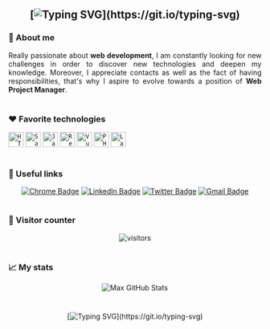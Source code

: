 <div align="center">
    
## [![Typing SVG](https://readme-typing-svg.herokuapp.com?font=calibri&color=%237370F7&size=30&center=true&vCenter=true&lines=Hi%2C+I'm+Max+!;Nice+to+meet+you+!)](https://git.io/typing-svg)

</div>

### 🚀 About me

<div align="justify"> 
Really passionate about <b>web development</b>, I am constantly looking for new challenges in order to discover new technologies and deepen my knowledge. Moreover, I appreciate contacts as well as the fact of having responsibilities, that's why I aspire to evolve towards a position of <b>Web Project Manager</b>.
</div>

<br>

### ❤ Favorite technologies

<div align="justify">
<code><img title="HTML" alt="HTML" width="30px" src="https://cdn.jsdelivr.net/gh/devicons/devicon/icons/html5/html5-original.svg" /></code>
<code><img title="Sass" alt="Sass" width="30px" src="https://cdn.jsdelivr.net/gh/devicons/devicon/icons/sass/sass-original.svg" /></code>
<code><img title="JavaScript" alt="JavaScript" width="30px" src="https://cdn.jsdelivr.net/gh/devicons/devicon/icons/javascript/javascript-original.svg" /></code>
<code><img title="React" alt="React" width="30px" src="https://cdn.jsdelivr.net/gh/devicons/devicon/icons/vuejs/reactjs-original.svg" /></code>
<code><img title="Vue" alt="Vue" width="30px" src="https://cdn.jsdelivr.net/gh/devicons/devicon/icons/vuejs/vuejs-original.svg" /></code>
<code><img title="PHP" alt="PHP" width="30px" src="https://cdn.jsdelivr.net/gh/devicons/devicon/icons/php/php-original.svg" /></code>
<code><img title="Laravel" alt="Laravel" width="30px" src="https://cdn.jsdelivr.net/gh/devicons/devicon/icons/laravel/laravel-plain.svg" /></code>
</div>

<br>

### 🧩 Useful links

<div align="center">
    
[![Chrome Badge](https://img.shields.io/badge/-visit%20my%20portfolio-94399E?logo=google-cloud&logoColor=white&style=for-the-badge)](https://maxhwk.github.io)
[![LinkedIn Badge](https://img.shields.io/badge/-connect%20with%20me-0A66C2?logo=linkedin&logoColor=white&style=for-the-badge)](https://www.linkedin.com/in/maxence-giron)
[![Twitter Badge](https://img.shields.io/badge/-chat%20with%20me-00ACEE?logo=twitter&logoColor=white&style=for-the-badge)](https://www.twitter.com/maxhwk_)
[![Gmail Badge](https://img.shields.io/badge/-send%20me%20an%20email-EA4335?logo=gmail&logoColor=white&style=for-the-badge)](mailto:gironmaxence.pro@gmail.com)  

</div>

#

### 👀 Visitor counter

<div align="center">
<img alt="visitors" src="https://profile-counter.glitch.me/MaxHwK/count.svg">
</div>

#

### 📈 My stats

<div align="center">
    
![Max GitHub Stats](https://github-readme-stats.vercel.app/api?username=maxhwk&show_icons=true&bg_color=00000000)
    
</div>

#

<div align="center">
    
[![Typing SVG](https://readme-typing-svg.herokuapp.com?font=calibri&color=%237370F7&size=30&center=true&vCenter=true&lines=Have+a+nice+day+!;Bye+!)](https://git.io/typing-svg)
    
</div>
